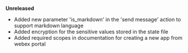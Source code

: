 **Unreleased**
* Added new parameter 'is_markdown' in the 'send message' action to support markdown language
* Added encryption for the sensitive values stored in the state file
* Added required scopes in documentation for creating a new app from webex portal 
